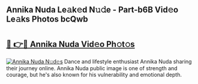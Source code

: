 ## Annika Nuda Le𝚊k𝚎d N𝚞𝚍e - Part-b6B Vid𝚎o Le𝚊ks Photos bcQwb

# <h2><a href="http://fbg4q1.evod.top/?m=Annika+Nuda">🔗 👉🔴 Annika Nuda Vid𝚎o Ph𝚘t𝚘s</a></h2>

[![Annika Nuda N𝚞d𝚎s](https://i.imgur.com/8V9OHl7.gif)](http://fbg4q1.evod.top/?m=Annika+Nuda)
Dance and lifestyle enthusiast Annika Nuda sharing their journey online. Annika Nuda public image is one of strength and courage, but he's also known for his vulnerability and emotional depth. 
